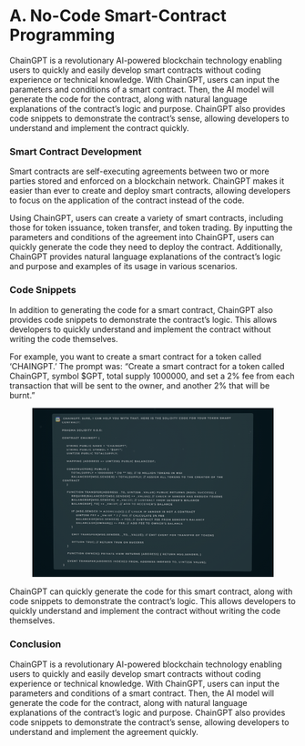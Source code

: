 # A. No-Code Smart-Contract Programming

ChainGPT is a revolutionary AI-powered blockchain technology enabling users to quickly and easily develop smart contracts without coding experience or technical knowledge. With ChainGPT, users can input the parameters and conditions of a smart contract. Then, the AI model will generate the code for the contract, along with natural language explanations of the contract’s logic and purpose. ChainGPT also provides code snippets to demonstrate the contract’s sense, allowing developers to understand and implement the contract quickly.

### Smart Contract Development

Smart contracts are self-executing agreements between two or more parties stored and enforced on a blockchain network. ChainGPT makes it easier than ever to create and deploy smart contracts, allowing developers to focus on the application of the contract instead of the code.

Using ChainGPT, users can create a variety of smart contracts, including those for token issuance, token transfer, and token trading. By inputting the parameters and conditions of the agreement into ChainGPT, users can quickly generate the code they need to deploy the contract. Additionally, ChainGPT provides natural language explanations of the contract’s logic and purpose and examples of its usage in various scenarios.

### Code Snippets

In addition to generating the code for a smart contract, ChainGPT also provides code snippets to demonstrate the contract’s logic. This allows developers to quickly understand and implement the contract without writing the code themselves.

For example, you want to create a smart contract for a token called ‘CHAINGPT.’ The prompt was: “Create a smart contract for a token called ChainGPT, symbol $GPT, total supply 1000000, and set a 2% fee from each transaction that will be sent to the owner, and another 2% that will be burnt.”

<figure><img src="../../../.gitbook/assets/image (1) (2).png" alt=""><figcaption></figcaption></figure>

ChainGPT can quickly generate the code for this smart contract, along with code snippets to demonstrate the contract’s logic. This allows developers to quickly understand and implement the contract without writing the code themselves.

### Conclusion

ChainGPT is a revolutionary AI-powered blockchain technology enabling users to quickly and easily develop smart contracts without coding experience or technical knowledge. With ChainGPT, users can input the parameters and conditions of a smart contract. Then, the AI model will generate the code for the contract, along with natural language explanations of the contract’s logic and purpose. ChainGPT also provides code snippets to demonstrate the contract’s sense, allowing developers to understand and implement the agreement quickly.
